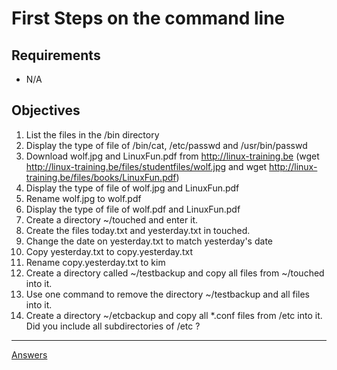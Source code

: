 # First Steps on the command line

## Requirements

* N/A

## Objectives

1. List the files in the /bin directory
2. Display the type of file of /bin/cat, /etc/passwd and /usr/bin/passwd
3. Download wolf.jpg and LinuxFun.pdf from http://linux-training.be (wget http://linux-training.be/files/studentfiles/wolf.jpg and wget http://linux-training.be/files/books/LinuxFun.pdf)
4. Display the type of file of wolf.jpg and LinuxFun.pdf
5. Rename wolf.jpg to wolf.pdf 
6. Display the type of file of wolf.pdf and LinuxFun.pdf
7. Create a directory ~/touched and enter it.
8. Create the files today.txt and yesterday.txt in touched.
9. Change the date on yesterday.txt to match yesterday's date
10. Copy yesterday.txt to copy.yesterday.txt
11. Rename copy.yesterday.txt to kim
12. Create a directory called ~/testbackup and copy all files from ~/touched into it.
13. Use one command to remove the directory ~/testbackup and all files into it.
14. Create a directory ~/etcbackup and copy all *.conf files from /etc into it. Did you include all subdirectories of /etc ?

-----------
[Answers](https://github.com/ricmmartins/fasthack-linux-answers/blob/main/challenges/lab-commandline.md)
